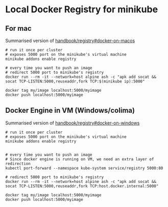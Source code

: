 # Local Docker Registry for minikube

## For mac
Summarised version of [handbook/registry#docker-on-macos](https://minikube.sigs.k8s.io/docs/handbook/registry/#docker-on-macos)

```
# run it once per cluster
# exposes 5000 port on the minikube's virtual machine
minikube addons enable registry

# every time you want to push an image
# redirect 5000 port to minikube's registry
docker run --rm -it --network=host alpine ash -c "apk add socat && socat TCP-LISTEN:5000,reuseaddr,fork TCP:$(minikube ip):5000"

docker tag my/image localhost:5000/myimage
docker push localhost:5000/myimage

```
## Docker Engine in VM (Windows/colima)

Summarised version of [handbook/registry#docker-on-windows](https://minikube.sigs.k8s.io/docs/handbook/registry/#docker-on-windows)

```
# run it once per cluster
# exposes 5000 port on the minikube's virtual machine
minikube addons enable registry


# every time you want to push an image
# Since docker engine is running on VM, we need an extra layer of redirection
kubectl port-forward --namespace kube-system service/registry 5000:80

# redirect 5000 port to minikube's registry
docker run --rm -it --network=host alpine ash -c "apk add socat && socat TCP-LISTEN:5000,reuseaddr,fork TCP:host.docker.internal:5000"

docker tag my/image localhost:5000/myimage
docker push localhost:5000/myimage
```

